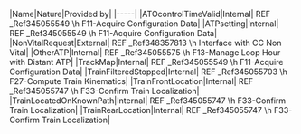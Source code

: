 ﻿

|Name|Nature|Provided by|
|-----|
|ATOcontrolTimeValid|Internal| REF _Ref345055549 \h F11-Acquire Configuration Data|
|ATPsetting|Internal| REF _Ref345055549 \h F11-Acquire Configuration Data|
|NonVitalRequest|External| REF _Ref348357813 \h Interface with CC Non Vital|
|OtherATP|Internal| REF _Ref345055575 \h F13-Manage Loop Hour with Distant ATP|
|TrackMap|Internal| REF _Ref345055549 \h F11-Acquire Configuration Data|
|TrainFilteredStopped|Internal| REF _Ref345055703 \h F27-Compute Train Kinematics|
|TrainFrontLocation|Internal| REF _Ref345055747 \h F33-Confirm Train Localization|
|TrainLocatedOnKnownPath|Internal| REF _Ref345055747 \h F33-Confirm Train Localization|
|TrainRearLocation|Internal| REF _Ref345055747 \h F33-Confirm Train Localization|

